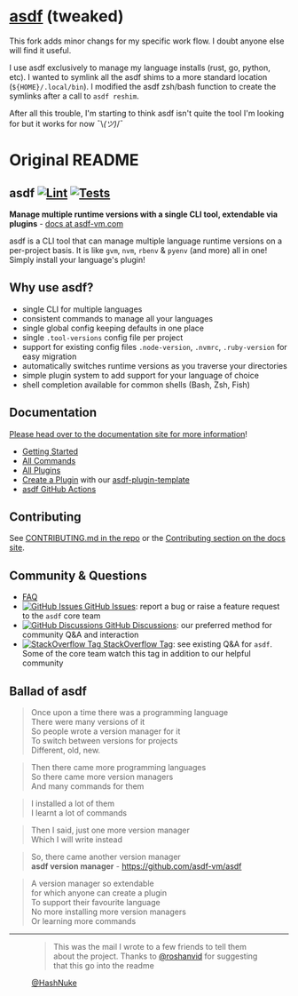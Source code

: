 # [asdf](https://github.com/asdf-vm/asdf) (tweaked)
This fork adds minor changs for my specific work flow. I doubt anyone else will find it useful.

I use asdf exclusively to manage my language installs (rust, go, python, etc). I wanted to symlink all the asdf shims to a more standard location (`${HOME}/.local/bin`). I modified the asdf zsh/bash function to create the symlinks after a call to `asdf reshim`.

After all this trouble, I'm starting to think asdf isn't quite the tool I'm looking for but it works for now ¯\\_(ツ)_/¯



# Original README

## asdf [![Lint](https://github.com/asdf-vm/asdf/actions/workflows/lint.yml/badge.svg)](https://github.com/asdf-vm/asdf/actions/workflows/lint.yml) [![Tests](https://github.com/asdf-vm/asdf/actions/workflows/tests.yml/badge.svg)](https://github.com/asdf-vm/asdf/actions/workflows/tests.yml)

**Manage multiple runtime versions with a single CLI tool, extendable via plugins** - [docs at asdf-vm.com](https://asdf-vm.github.io/asdf/)

asdf is a CLI tool that can manage multiple language runtime versions on a per-project basis. It is like `gvm`, `nvm`, `rbenv` & `pyenv` (and more) all in one! Simply install your language's plugin!

## Why use asdf?

- single CLI for multiple languages
- consistent commands to manage all your languages
- single global config keeping defaults in one place
- single `.tool-versions` config file per project
- support for existing config files `.node-version`, `.nvmrc`, `.ruby-version` for easy migration
- automatically switches runtime versions as you traverse your directories
- simple plugin system to add support for your language of choice
- shell completion available for common shells (Bash, Zsh, Fish)

## Documentation

[Please head over to the documentation site for more information](https://asdf-vm.github.io/asdf/)!

- [Getting Started](https://asdf-vm.github.io/asdf/guide/getting-started.html)
- [All Commands](https://asdf-vm.github.io/asdf/manage/commands.html)
- [All Plugins](https://github.com/asdf-vm/asdf-plugins)
- [Create a Plugin](https://asdf-vm.github.io/asdf/plugins/create.html) with our [asdf-plugin-template](https://github.com/asdf-vm/asdf-plugin-template)
- [asdf GitHub Actions](https://github.com/asdf-vm/actions)

## Contributing

See [CONTRIBUTING.md in the repo](https://github.com/asdf-vm/asdf/blob/master/CONTRIBUTING.md) or the [Contributing section on the docs site](http://asdf-vm.github.io/asdf/#/contributing-core-asdf).

## Community & Questions

- [FAQ](https://asdf-vm.github.io/asdf/learn-more/faq.html)
- [![GitHub Issues](https://icongr.am/simple/github.svg?color=808080&size=16) GitHub Issues](https://github.com/asdf-vm/asdf/issues): report a bug or raise a feature request to the `asdf` core team
- [![GitHub Discussions](https://icongr.am/simple/github.svg?color=808080&size=16) GitHub Discussions](https://github.com/asdf-vm/asdf/discussions): our preferred method for community Q&A and interaction
- [![StackOverflow Tag](https://icongr.am/fontawesome/stack-overflow.svg?size=16&color=808080) StackOverflow Tag](https://stackoverflow.com/questions/tagged/asdf-vm): see existing Q&A for `asdf`. Some of the core team watch this tag in addition to our helpful community

## Ballad of asdf

> Once upon a time there was a programming language<br/>
> There were many versions of it<br/>
> So people wrote a version manager for it<br/>
> To switch between versions for projects<br/>
> Different, old, new.

> Then there came more programming languages<br/>
> So there came more version managers<br/>
> And many commands for them

> I installed a lot of them<br/>
> I learnt a lot of commands

> Then I said, just one more version manager<br/>
> Which I will write instead

> So, there came another version manager<br/>
> **asdf version manager** - <https://github.com/asdf-vm/asdf>

> A version manager so extendable<br/>
> for which anyone can create a plugin<br/>
> To support their favourite language<br/>
> No more installing more version managers<br/>
> Or learning more commands

---

<figure>
  <blockquote>
  This was the mail I wrote to a few friends to tell them about the project. Thanks to <a href="https://twitter.com/roshanvid" target="_blank" rel="noreferrer">@roshanvid</a> for suggesting that this go into the readme
  </blockquote>
  <figcaption>
    <a href="https://github.com/HashNuke" target="_blank" rel="noreferrer">@HashNuke</a>
  </figcaption>
</figure>
